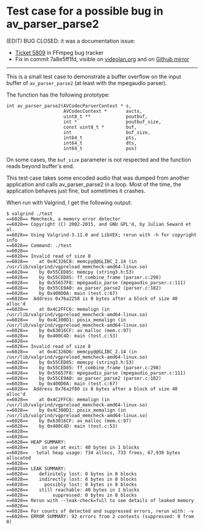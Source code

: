 # Test case for a possible bug in av_parser_parse2

(EDIT) BUG CLOSED: it was a documentation issue:
 * [Ticket 5809](https://trac.ffmpeg.org/ticket/5809) in FFmpeg bug tracker
 * Fix in commit 7a8e5ff1fd, visible on
[videolan.org](https://git.videolan.org/?p=ffmpeg.git;a=commitdiff;h=7a8e5ff1fd06c0363ed4bb26cda5262fcd925b74)
and on
[Github mirror](https://github.com/FFmpeg/FFmpeg/commit/7a8e5ff1fd06c0363ed4bb26cda5262fcd925b74)

---

This is a small test case to demonstrate a buffer overflow on the input
buffer of `av_parser_parse2` (at least with the mpegaudio parser).

The function has the following prototype:
```
int av_parser_parse2(AVCodecParserContext * s,
                     AVCodecContext *       avctx,
                     uint8_t **             poutbuf,
                     int *                  poutbuf_size,
                     const uint8_t *        buf,
                     int                    buf_size,
                     int64_t                pts,
                     int64_t                dts,
                     int64_t                pos)
```

On some cases, the `buf_size` parameter is not respected and the
function reads beyond buffer's end.

This test case takes some encoded audio that was dumped from another
application and calls av_parser_parse2 in a loop. Most of the time, the
application behaves just fine, but sometimes it crashes.

When run with Valgrind, I get the following output:
```
$ valgrind ./test
==6028== Memcheck, a memory error detector
==6028== Copyright (C) 2002-2015, and GNU GPL'd, by Julian Seward et al.
==6028== Using Valgrind-3.11.0 and LibVEX; rerun with -h for copyright
info
==6028== Command: ./test
==6028==
==6028== Invalid read of size 8
==6028==    at 0x4C326C8: memcpy@@GLIBC_2.14 (in
/usr/lib/valgrind/vgpreload_memcheck-amd64-linux.so)
==6028==    by 0x55CED85: memcpy (string3.h:53)
==6028==    by 0x55CED85: ff_combine_frame (parser.c:298)
==6028==    by 0x55657F8: mpegaudio_parse (mpegaudio_parser.c:111)
==6028==    by 0x55CE9A0: av_parser_parse2 (parser.c:182)
==6028==    by 0x400D0A: main (test.c:67)
==6028==  Address 0x76a2258 is 0 bytes after a block of size 40 alloc'd
==6028==    at 0x4C2FFC6: memalign (in
/usr/lib/valgrind/vgpreload_memcheck-amd64-linux.so)
==6028==    by 0x4C300D1: posix_memalign (in
/usr/lib/valgrind/vgpreload_memcheck-amd64-linux.so)
==6028==    by 0x63016CF: av_malloc (mem.c:97)
==6028==    by 0x400C4D: main (test.c:53)
==6028==
==6028== Invalid read of size 8
==6028==    at 0x4C326D6: memcpy@@GLIBC_2.14 (in
/usr/lib/valgrind/vgpreload_memcheck-amd64-linux.so)
==6028==    by 0x55CED85: memcpy (string3.h:53)
==6028==    by 0x55CED85: ff_combine_frame (parser.c:298)
==6028==    by 0x55657F8: mpegaudio_parse (mpegaudio_parser.c:111)
==6028==    by 0x55CE9A0: av_parser_parse2 (parser.c:182)
==6028==    by 0x400D0A: main (test.c:67)
==6028==  Address 0x76a2f80 is 8 bytes after a block of size 40 alloc'd
==6028==    at 0x4C2FFC6: memalign (in
/usr/lib/valgrind/vgpreload_memcheck-amd64-linux.so)
==6028==    by 0x4C300D1: posix_memalign (in
/usr/lib/valgrind/vgpreload_memcheck-amd64-linux.so)
==6028==    by 0x63016CF: av_malloc (mem.c:97)
==6028==    by 0x400C4D: main (test.c:53)
==6028==
==6028==
==6028== HEAP SUMMARY:
==6028==     in use at exit: 40 bytes in 1 blocks
==6028==   total heap usage: 734 allocs, 733 frees, 67,939 bytes
allocated
==6028==
==6028== LEAK SUMMARY:
==6028==    definitely lost: 0 bytes in 0 blocks
==6028==    indirectly lost: 0 bytes in 0 blocks
==6028==      possibly lost: 0 bytes in 0 blocks
==6028==    still reachable: 40 bytes in 1 blocks
==6028==         suppressed: 0 bytes in 0 blocks
==6028== Rerun with --leak-check=full to see details of leaked memory
==6028==
==6028== For counts of detected and suppressed errors, rerun with: -v
==6028== ERROR SUMMARY: 92 errors from 2 contexts (suppressed: 0 from 0)
```
